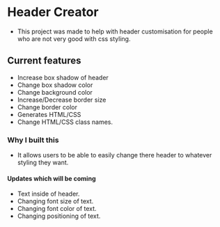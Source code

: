# Header Creator
- This project was made to help with header customisation for people who are not very good with css styling.

## Current features
- Increase box shadow of header
- Change box shadow color
- Change background color
- Increase/Decrease border size
- Change border color
- Generates HTML/CSS 
- Change HTML/CSS class names.

### Why I built this
- It allows users to be able to easily change there header to whatever styling they want.

#### Updates which will be coming
- Text inside of header.
- Changing font size of text.
- Changing font color of text.
- Changing positioning of text.
